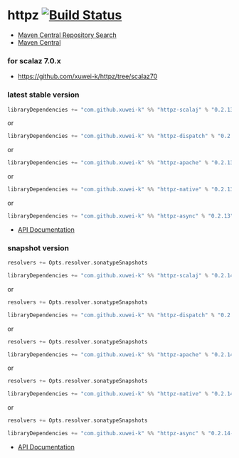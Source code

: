 # httpz [![Build Status](https://secure.travis-ci.org/xuwei-k/httpz.png)](http://travis-ci.org/xuwei-k/httpz)


- [Maven Central Repository Search](http://search.maven.org/#search%7Cga%7C1%7Cg%3A%22com.github.xuwei-k%22)
- [Maven Central](http://repo1.maven.org/maven2/com/github/xuwei-k/)


### for scalaz 7.0.x
- <https://github.com/xuwei-k/httpz/tree/scalaz70>



### latest stable version

```scala
libraryDependencies += "com.github.xuwei-k" %% "httpz-scalaj" % "0.2.13"
```

or

```scala
libraryDependencies += "com.github.xuwei-k" %% "httpz-dispatch" % "0.2.13"
```

or

```scala
libraryDependencies += "com.github.xuwei-k" %% "httpz-apache" % "0.2.13"
```

or

```scala
libraryDependencies += "com.github.xuwei-k" %% "httpz-native" % "0.2.13"
```

or

```scala
libraryDependencies += "com.github.xuwei-k" %% "httpz-async" % "0.2.13"
```


- [API Documentation](https://oss.sonatype.org/service/local/repositories/releases/archive/com/github/xuwei-k/httpz-all_2.11/0.2.13/httpz-all_2.11-0.2.13-javadoc.jar/!/index.html)


### snapshot version

```scala
resolvers += Opts.resolver.sonatypeSnapshots

libraryDependencies += "com.github.xuwei-k" %% "httpz-scalaj" % "0.2.14-SNAPSHOT"
```

or

```scala
resolvers += Opts.resolver.sonatypeSnapshots

libraryDependencies += "com.github.xuwei-k" %% "httpz-dispatch" % "0.2.14-SNAPSHOT"
```

or

```scala
resolvers += Opts.resolver.sonatypeSnapshots

libraryDependencies += "com.github.xuwei-k" %% "httpz-apache" % "0.2.14-SNAPSHOT"
```

or

```scala
resolvers += Opts.resolver.sonatypeSnapshots

libraryDependencies += "com.github.xuwei-k" %% "httpz-native" % "0.2.14-SNAPSHOT"
```

or

```scala
resolvers += Opts.resolver.sonatypeSnapshots

libraryDependencies += "com.github.xuwei-k" %% "httpz-async" % "0.2.14-SNAPSHOT"
```


- [API Documentation](https://oss.sonatype.org/service/local/repositories/snapshots/archive/com/github/xuwei-k/httpz-all_2.11/0.2.14-SNAPSHOT/httpz-all_2.11-0.2.14-SNAPSHOT-javadoc.jar/!/index.html)


